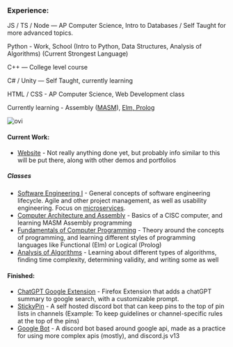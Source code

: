 
### Experience:
JS / TS / Node — AP Computer Science, Intro to Databases / Self Taught for more advanced topics.

Python - Work, School (Intro to Python, Data Structures, Analysis of Algorithms) (Current Strongest Language)

C++ — College level course

C# / Unity — Self Taught, currently learning

HTML / CSS - AP Computer Science, Web Development class

Currently learning - Assembly ([MASM](https://github.com/arc25275/MASM_Projects)), [Elm, Prolog](https://github.com/arc25275/CS381)

<img src="https://github-readme-stats.vercel.app/api/top-langs?username=arc25275&show_icons=true&locale=en&layout=compact&theme=chartreuse-dark&size_weight=0.5&count_weight=0.5" alt="ovi" />

#### Current Work:
* [Website](https://arc25275.dev) - Not really anything done yet, but probably info similar to this will be put there, along with other demos and portfolios
##### Classes 
* [Software Engineering I](https://github.com/arc25275/CS361) - General concepts of software engineering lifecycle. Agile and other project management, as well as usability engineering. Focus on [microservices](https://github.com/arc25275/weather_icons).
* [Computer Architecture and Assembly](https://github.com/arc25275/MASM_Projects) - Basics of a CISC computer, and learning MASM Assembly programming
* [Fundamentals of Computer Programming](https://github.com/arc25275/CS381) - Theory around the concepts of programming, and learning different styles of programming languages like Functional (Elm) or Logical (Prolog)
* [Analysis of Algorithms](https://github.com/arc25275/CS325) - Learning about different types of algorithms, finding time complexity, determining validity, and writing some as well


#### Finished: 
* [ChatGPT Google Extension](https://github.com/arc25275/chatGPT-google) - Firefox Extension that adds a chatGPT summary to google search, with a customizable prompt.
* [StickyPin](https://github.com/arc25275/stickypin) - A self hosted discord bot that can keep pins to the top of pin lists in channels (Example: To keep guidelines or channel-specific rules at the top of the pins)
* [Google Bot](https://github.com/arc25275/google-bot) - A discord bot based around google api, made as a practice for using more complex apis (mostly), and discord.js v13


